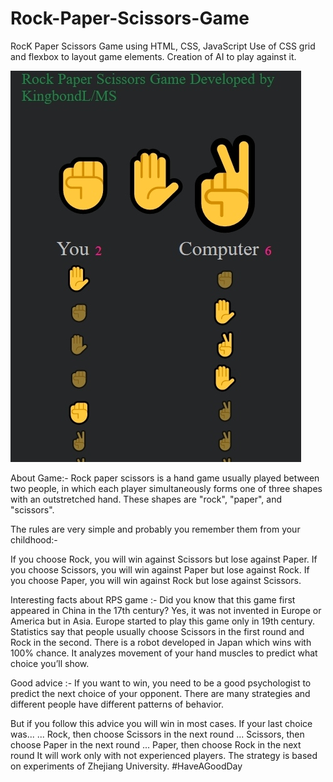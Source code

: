 # Rock-Paper-Scissors-Game
RocK Paper Scissors Game using HTML, CSS, JavaScript
Use of CSS grid and flexbox to layout game elements.
Creation of AI to play against it.

![Screenshot](Screenshot.jpg)

About Game:-
Rock paper scissors is a hand game usually played between two people, in which each player simultaneously forms one of three shapes with an outstretched hand. These shapes are "rock", "paper", and "scissors".

The rules are very simple and probably you remember them from your childhood:-

If you choose Rock, you will win against Scissors but lose against Paper.
If you choose Scissors, you will win against Paper but lose against Rock.
If you choose Paper, you will win against Rock but lose against Scissors.

Interesting facts about RPS game :-
Did you know that this game first appeared in China in the 17th century? Yes, it was not invented in Europe or America but in Asia. Europe started to play this game only in 19th century.
Statistics say that people usually choose Scissors in the first round and Rock in the second.
There is a robot developed in Japan which wins with 100% chance. It analyzes movement of your hand muscles to predict what choice you’ll show.

Good advice :-
If you want to win, you need to be a good psychologist to predict the next choice of your opponent. There are many strategies and different people have different patterns of behavior.

But if you follow this advice you will win in most cases. If your last choice was...
... Rock, then choose Scissors in the next round
... Scissors, then choose Paper in the next round
... Paper, then choose Rock in the next round
It will work only with not experienced players. The strategy is based on experiments of Zhejiang University.
#HaveAGoodDay
